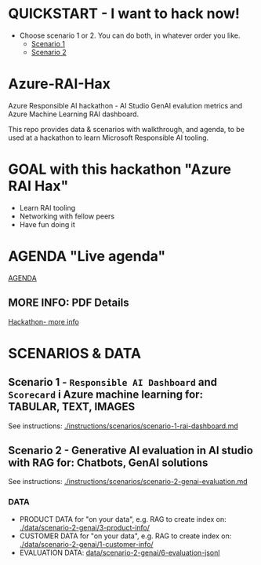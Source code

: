 # QUICKSTART - I want to hack now!

- Choose scenario 1 or 2. You can do both, in whatever order you like. 
    - [Scenario 1 ](./instructions/scenarios/scenario-1-rai-dashboard.md)
    - [Scenario 2 ](./instructions/scenarios/scenario-1-rai-dashboard.md)

# Azure-RAI-Hax
Azure Responsible AI hackathon - AI Studio GenAI evalution metrics and Azure Machine Learning RAI dashboard.

This repo provides data & scenarios with walkthrough, and agenda, to be used at a hackathon to learn Microsoft Responsible AI tooling.

# GOAL with this hackathon "Azure RAI Hax"
- Learn RAI  tooling
- Networking with fellow peers
- Have fun doing it

# AGENDA "Live agenda"
[AGENDA](./instructions/10-agenda.md)

## MORE INFO: PDF Details

[Hackathon- more info](./hack-info/readme.md)


# SCENARIOS & DATA

## Scenario 1 - `Responsible AI Dashboard` and `Scorecard` i Azure machine learning for: TABULAR, TEXT, IMAGES
See instructions: [./instructions/scenarios/scenario-1-rai-dashboard.md ](./instructions/scenarios/scenario-1-rai-dashboard.md)

## Scenario 2 - Generative AI evaluation in AI studio with RAG for: Chatbots, GenAI solutions

See instructions: [./instructions/scenarios/scenario-2-genai-evaluation.md ](./instructions/scenarios/scenario-2-genai-evaluation.md)

### DATA
- PRODUCT DATA for "on your data", e.g. RAG to create index on: [./data/scenario-2-genai/3-product-info/ ](./data/scenario-2-genai/3-product-info/)
- CUSTOMER DATA for "on your data", e.g. RAG to create index on: [./data/scenario-2-genai/1-customer-info/](./data/scenario-2-genai/1-customer-info/)
- EVALUATION DATA: [data/scenario-2-genai/6-evaluation-jsonl](./data/scenario-2-genai/6-evaluation-jsonl/)
